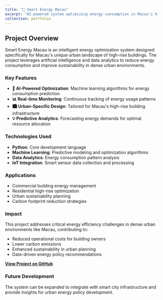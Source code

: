 ```yaml
---
title: "🏢 Smart Energy Macau"
excerpt: "AI-powered system optimizing energy consumption in Macau's high-rise buildings through intelligent monitoring and predictive analytics."
collection: portfolio
---
```


## Project Overview

Smart Energy Macau is an intelligent energy optimization system designed specifically for Macau's unique urban landscape of high-rise buildings. The project leverages artificial intelligence and data analytics to reduce energy consumption and improve sustainability in dense urban environments.

### Key Features

- **🤖 AI-Powered Optimization**: Machine learning algorithms for energy consumption prediction
- **📊 Real-time Monitoring**: Continuous tracking of energy usage patterns
- **🏙️ Urban-Specific Design**: Tailored for Macau's high-rise building infrastructure
- **💡 Predictive Analytics**: Forecasting energy demands for optimal resource allocation

### Technologies Used

- **Python**: Core development language
- **Machine Learning**: Predictive modeling and optimization algorithms
- **Data Analytics**: Energy consumption pattern analysis
- **IoT Integration**: Smart sensor data collection and processing

### Applications

- Commercial building energy management
- Residential high-rise optimization
- Urban sustainability planning
- Carbon footprint reduction strategies

### Impact

This project addresses critical energy efficiency challenges in dense urban environments like Macau, contributing to:
- Reduced operational costs for building owners
- Lower carbon emissions
- Enhanced sustainability in urban planning
- Data-driven energy policy recommendations

**[View Project on GitHub](https://github.com/skcKenneth/smart-energy-macau)**

### Future Development

The system can be expanded to integrate with smart city infrastructure and provide insights for urban energy policy development.
